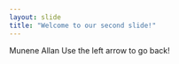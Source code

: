 ```yaml
---
layout: slide
title: "Welcome to our second slide!"
---
```

Munene Allan
Use the left arrow to go back!
